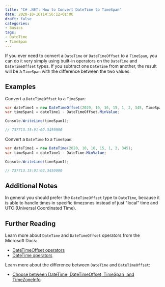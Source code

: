 ```yaml
---
title: "C# .NET: How to Convert DateTime to TimeSpan"
date: 2020-10-16T14:56:12+01:00
draft: false
categories:
- Basics
tags:
- DateTime
- TimeSpan
---
```


If you ever need to convert a `DateTime` or `DateTimeOffset` to a
`TimeSpan`, you can do it very simply using built-in operators
on the `DateTime` and `DateTimeOffset` types. If you subtract one
`DateTime` from another, the result will be a `TimeSpan` with the
difference between the two values.

<!--more-->

## Examples

Convert a `DateTimeOffset` to a `TimeSpan`:

```csharp
var dateTime1 = new DateTimeOffset(2020, 10, 16, 15, 1, 2, 345, TimeSpan.Zero);
var timeSpan1 = dateTime1 - DateTimeOffset.MinValue;

Console.WriteLine(timeSpan1);

// 737713.15:01:02.3450000

```

Convert a `DateTime` to a `TimeSpan`:

```csharp
var dateTime1 = new DateTime(2020, 10, 16, 15, 1, 2, 345);
var timeSpan1 = dateTime1 - DateTime.MinValue;

Console.WriteLine(timeSpan1);

// 737713.15:01:02.3450000
```

## Additional Notes

In general you should prefer the `DateTimeOffset` type to `DateTime`,
because it is able to handle times in specific timezones instead of just
"local" time and UTC (Universal Coordinated Time).

## Further Reading

Learn more about `DateTime` and `DateTimeOffset` operators from the
Microsoft Docs:

- [DateTimeOffset operators](https://docs.microsoft.com/en-us/dotnet/api/system.datetimeoffset?WT.mc_id=DOP-MVP-4032540#operators)
- [DateTime operators](https://docs.microsoft.com/en-us/dotnet/api/system.datetime?WT.mc_id=DOP-MVP-4032540#operators)

Learn more about the difference between `DateTime` and `DateTimeOffset`:

- [Choose between DateTime, DateTimeOffset, TimeSpan, and TimeZoneInfo](https://docs.microsoft.com/en-us/dotnet/standard/datetime/choosing-between-datetime?WT.mc_id=DOP-MVP-4032540)

